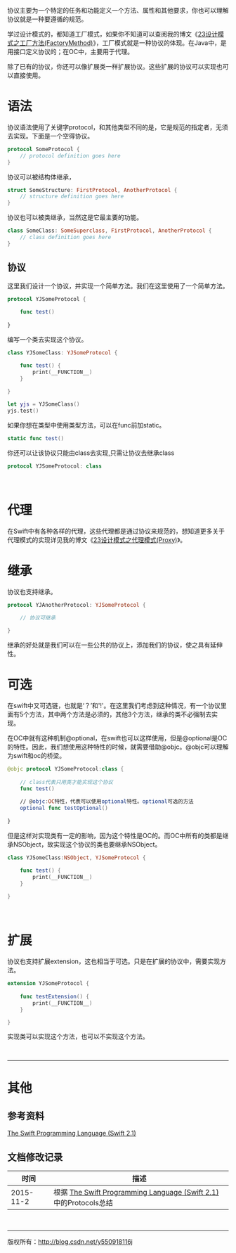 协议主要为一个特定的任务和功能定义一个方法、属性和其他要求，你也可以理解协议就是一种要遵循的规范。

学过设计模式的，都知道工厂模式，如果你不知道可以查阅我的博文《[23设计模式之工厂方法(FactoryMethod)](http://blog.csdn.net/y550918116j/article/details/48596527)》，工厂模式就是一种协议的体现。在Java中，是用接口定义协议的；在OC中，主要用于代理。

除了已有的协议，你还可以像扩展类一样扩展协议。这些扩展的协议可以实现也可以直接使用。

# 语法

协议语法使用了关键字protocol，和其他类型不同的是，它是规范的指定者，无须去实现。下面是一个空得协议。

```swift
protocol SomeProtocol {
    // protocol definition goes here
}
```

协议可以被结构体继承，

```swift
struct SomeStructure: FirstProtocol, AnotherProtocol {
    // structure definition goes here
}
```

协议也可以被类继承，当然这是它最主要的功能。

```Swift
class SomeClass: SomeSuperclass, FirstProtocol, AnotherProtocol {
    // class definition goes here
}
```

## 协议

这里我们设计一个协议，并实现一个简单方法。我们在这里使用了一个简单方法。

```Swift
protocol YJSomeProtocol {
    
    func test()
     
}
```

编写一个类去实现这个协议。

```swift
class YJSomeClass: YJSomeProtocol {

    func test() {
        print(__FUNCTION__)
    }
    
}

let yjs = YJSomeClass()
yjs.test()
```

如果你想在类型中使用类型方法，可以在func前加static。

```swift
static func test()
```

你还可以让该协议只能由class去实现,只需让协议去继承class

```swift
protocol YJSomeProtocol: class
```

&#160;

# 代理

在Swift中有各种各样的代理，这些代理都是通过协议来规范的，想知道更多关于代理模式的实现详见我的博文《[23设计模式之代理模式(Proxy)](http://blog.csdn.net/y550918116j/article/details/48605595)》。
&#160;

# 继承

协议也支持继承。

```swift
protocol YJAnotherProtocol: YJSomeProtocol {
    
    // 协议可继承

}
```

继承的好处就是我们可以在一些公共的协议上，添加我们的协议，使之具有延伸性。 
&#160;

# 可选

在swift中又可选链，也就是‘？’和'!'。在这里我们考虑到这种情况，有一个协议里面有5个方法，其中两个方法是必须的，其他3个方法，继承的类不必强制去实现。

在OC中就有这种机制@optional，在swift也可以这样使用，但是@optional是OC
的特性。因此，我们想使用这种特性的时候，就需要借助@objc。@objc可以理解为swift和oc的桥梁。

```swift
@objc protocol YJSomeProtocol:class {
    
    // class代表只用类才能实现这个协议
    func test()
    
    // @objc:OC特性，代表可以使用optional特性。optional可选的方法
    optional func testOptional()
    
}
```

但是这样对实现类有一定的影响，因为这个特性是OC的。而OC中所有的类都是继承NSObject，故实现这个协议的类也要继承NSObject。

```swift
class YJSomeClass:NSObject, YJSomeProtocol {

    func test() {
        print(__FUNCTION__)
    }
    
}
```

&#160;

# 扩展

协议也支持扩展extension，这也相当于可选。只是在扩展的协议中，需要实现方法。

```swift
extension YJSomeProtocol {
    
    func testExtension() {
        print(__FUNCTION__)
    }

}
```

实现类可以实现这个方法，也可以不实现这个方法。

&#160;

----------

# 其他

## 参考资料

 [The Swift Programming Language (Swift 2.1)](https://developer.apple.com/library/ios/documentation/Swift/Conceptual/Swift_Programming_Language/ErrorHandling.html)

## 文档修改记录

| 时间 | 描述 |
| ---- | ---- |
| 2015-11-2 | 根据 [The Swift Programming Language (Swift 2.1)](https://developer.apple.com/library/ios/documentation/Swift/Conceptual/Swift_Programming_Language/ErrorHandling.html)中的Protocols总结 |

&#160;

----------

版权所有：http://blog.csdn.net/y550918116j